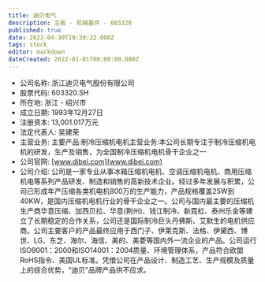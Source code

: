 ```yaml
---
title: 迪贝电气
description: 主板 - 机械基件 - 603320
published: true
date: 2022-04-30T19:39:22.000Z
tags: stock
editor: markdown
dateCreated: 2022-01-01T00:00:00.000Z
---
```


- 公司名称: 浙江迪贝电气股份有限公司
- 股票代码: 603320.SH
- 所在地: 浙江 - 绍兴市
- 成立日期: 1993年12月27日
- 注册资本: 13,001.017万元
- 法定代表人: 吴建荣
- 主营业务: 主要产品:制冷压缩机电机主营业务:本公司长期专注于制冷压缩机电机的研发，生产及销售，为全国制冷压缩机电机骨干企业之一
- 公司官网: [www.dibei.com](www.dibei.com)
- 公司介绍: 公司是一家专业从事冰箱压缩机电机、空调压缩机电机、商用压缩机电等系列产品研发、制造和销售的高新技术企业。经过多年发展与积累，公司已形成年产压缩各类机电机800万的生产能力，产品规格覆盖25W到40KW，是国内压缩机电机行业的骨干企业之一。公司与国内最主要的压缩机生产商华意压缩、加西贝拉、华意(荆州)、钱江制冷、新霓虹、泰州乐金等建立了长期稳定的合作关系，公司还是国际制冷巨头丹佛斯、艾默生的电机供应商。公司主要客户的产品最终应用于西门子、伊莱克斯、法格、伊黛西、博世、LG、东芝、海尔、海信、美的、美菱等国内外一流企业的产品。公司运行ISO9001：2000和ISO14001：2004质量、环境管理体系，产品符合欧盟RoHS指令、美国UL标准。凭借公司在产品设计、制造工艺、生产规模及质量上的综合优势，“迪贝”品牌产品供不应求。


